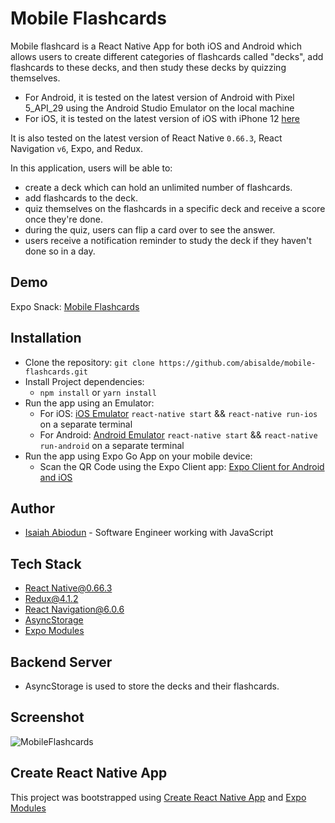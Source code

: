 # Mobile Flashcards

Mobile flashcard is a React Native App for both iOS and Android which allows users to create different categories of flashcards called "decks", add flashcards to these decks, and then study these decks by quizzing themselves.

- For Android, it is tested on the latest version of Android with Pixel 5_API_29 using the Android Studio Emulator on the local machine
- For iOS, it is tested on the latest version of iOS with iPhone 12 [here](https://snack.expo.dev/@abisalde/mobileflashcards)

It is also tested on the latest version of React Native `0.66.3`, React Navigation `v6`, Expo, and Redux.

In this application, users will be able to:

- create a deck which can hold an unlimited number of flashcards.
- add flashcards to the deck.
- quiz themselves on the flashcards in a specific deck and receive a score once they're done.
- during the quiz, users can flip a card over to see the answer.
- users receive a notification reminder to study the deck if they haven't done so in a day.

## Demo

Expo Snack: [Mobile Flashcards](https://snack.expo.dev/@abisalde/mobileflashcards)

## Installation

- Clone the repository:
  `git clone https://github.com/abisalde/mobile-flashcards.git`
- Install Project dependencies:
  - `npm install` or `yarn install`
- Run the app using an Emulator:
  - For iOS: [iOS Emulator](https://reactnative.dev/docs/0.65/environment-setup) `react-native start` && `react-native run-ios` on a separate terminal
  - For Android: [Android Emulator](https://reactnative.dev/docs/0.65/environment-setup) `react-native start` && `react-native run-android` on a separate terminal
- Run the app using Expo Go App on your mobile device:
  - Scan the QR Code using the Expo Client app: [Expo Client for Android and iOS](https://snack.expo.dev/@abisalde/mobileflashcards)

## Author

- [Isaiah Abiodun](https://linkedin.com/in/abisalde) - Software Engineer working with JavaScript

## Tech Stack

- [React Native@0.66.3](https://reactnative.dev/)
- [Redux@4.1.2](https://redux.js.org/)
- [React Navigation@6.0.6](https://reactnavigation.org/)
- [AsyncStorage](https://react-native-async-storage.github.io/async-storage/)
- [Expo Modules](https://docs.expo.dev/bare/installing-expo-modules/)

## Backend Server

- AsyncStorage is used to store the decks and their flashcards.

## Screenshot

![MobileFlashcards](https://i.imgur.com/p5p54T8.jpg)

## Create React Native App

This project was bootstrapped using [Create React Native App](https://reactnative.dev/docs/getting-started) and [Expo Modules](https://docs.expo.dev/bare/installing-expo-modules/)
